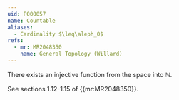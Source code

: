 ```yaml
---
uid: P000057
name: Countable
aliases:
  - Cardinality $\leq\aleph_0$
refs:
  - mr: MR2048350
    name: General Topology (Willard)
---
```


There exists an injective function from the space into $\mathbb N$.

See sections 1.12-1.15 of {{mr:MR2048350}}.
